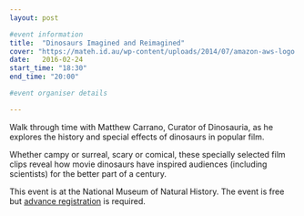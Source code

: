 ```yaml
---
layout: post

#event information
title:  "Dinosaurs Imagined and Reimagined"
cover: "https://mateh.id.au/wp-content/uploads/2014/07/amazon-aws-logo.jpg"
date:   2016-02-24
start_time: "18:30"
end_time: "20:00"

#event organiser details

---
```


Walk through time with Matthew Carrano, Curator of Dinosauria, as he
explores the history and special effects of dinosaurs in popular film.

Whether campy or surreal, scary or comical, these specially selected
film clips reveal how movie dinosaurs have inspired audiences
(including scientists) for the better part of a century. 

This event is at the National Museum of Natural History. The event
is free but [advance registration](https://www.facebook.com/events/1290117051013702/) is required.

